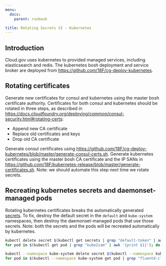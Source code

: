 ```yaml
---
menu:
  docs:
    parent: runbook

title: Rotating Secrets VI - Kubernetes
---
```


## Introduction

Cloud.gov uses kubernetes to provided managed services, including elasticsearch and redis. The kubernetes bosh deployment and service broker are deployed from https://github.com/18F/cg-deploy-kubernetes.

## Rotating certificates

Generate new certificates for consul and kubernetes using the master bosh certificate authority. Certificates for both consul and kubernetes should be rotated in three steps, as described in https://docs.cloudfoundry.org/deploying/common/consul-security.html#rotating-certs:

* Append new CA certificate
* Replace old certificates and keys
* Drop old CA certificate

Generate consul certificates using https://github.com/18F/cg-deploy-kubernetes/blob/master/generate-consul-certs.sh.
Generate kubernetes certificates using the master bosh CA certificate and the IP SANs in https://github.com/18F/kubernetes-release/blob/master/generate-certificates.sh. Note: we should automate this step next time we rotate secrets.

## Recreating kubernetes secrets and daemonset-managed pods

Rotating kubernetes certificates breaks the automatically generated [secrets](https://kubernetes.io/docs/concepts/configuration/secret/). To fix, destroy the default secret in the `default` and `kube-system` namespaces, then destroy the daemonset-managed pods that use those secrets. Note: both the secrets and the pods will be recreated automatically by kubernetes.

```sh
kubectl delete secret $(kubectl get secrets | grep "default-token" | awk '{print $1}')
for pod in $(kubectl get pod | grep "kube2iam" | awk '{print $1}'); do kubectl delete pod ${pod}; done

kubectl --namespace kube-system delete secret $(kubectl --namespace kube-system get secrets | grep "default-token" | awk '{print $1}')
for pod in $(kubectl --namespace kube-system get pod | grep "fluentd-cloudwatch" | awk '{print $1}'); do kubectl --namespace kube-system delete pod ${pod}; done
```
